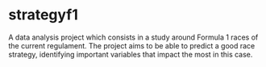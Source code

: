 # strategyf1
A data analysis project which consists in a study around Formula 1 races of the current regulament. The project aims to be able to predict a good race strategy, identifying important variables that impact the most in this case.
